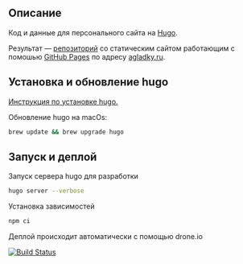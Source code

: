 ## Описание
Код и данные для персонального сайта на [Hugo](http://gohugo.io/).

Результат — [репозиторий](https://github.com/agladky/agladky.github.io) со статическим сайтом работающим с помошью [GitHub Pages](https://pages.github.com/) по адресу [agladky.ru](https://agladky.ru/).

## Установка и обновление hugo
[Инструкция по установке hugo.](https://gohugo.io/getting-started/installing/)

Обновление hugo на macOs:
  ```sh
  brew update && brew upgrade hugo
  ```

## Запуск и деплой
Запуск сервера hugo для разработки
  ```sh
  hugo server --verbose
  ```

Установка зависимостей
  ```sh
  npm ci
  ```

Деплой происходит автоматически c помощью drone.io

[![Build Status](https://cloud.drone.io/api/badges/agladky/agladky.github.io-hugo/status.svg)](https://cloud.drone.io/agladky/agladky.github.io-hugo)
